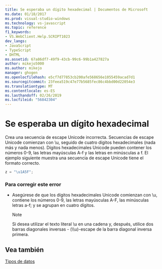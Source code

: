 ```yaml
---
title: Se esperaba un dígito hexadecimal | Documentos de Microsoft
ms.date: 01/18/2017
ms.prod: visual-studio-windows
ms.technology: vs-javascript
ms.topic: reference
f1_keywords:
- VS.WebClient.Help.SCRIPT1023
dev_langs:
- JavaScript
- TypeScript
- DHTML
ms.assetid: 67a86df7-49f9-43cb-99c6-99b1a427827a
author: mikejo5000
ms.author: mikejo
manager: ghogen
ms.openlocfilehash: e5cf7d77853cb200afe568656e1055459acad7d1
ms.sourcegitcommit: 23feea519c47e77b5685fec86c4bbd00d22054e3
ms.translationtype: MT
ms.contentlocale: es-ES
ms.lasthandoff: 02/26/2019
ms.locfileid: "56842304"
---
```

# <a name="expected-hexadecimal-digit"></a>Se esperaba un dígito hexadecimal
Crea una secuencia de escape Unicode incorrecta. Secuencias de escape Unicode comienzan con \u, seguido de cuatro dígitos hexadecimales (nada más y nada menos). Dígitos hexadecimales Unicode pueden contener los números 0-9, las letras mayúsculas A-f y las letras en minúsculas a f. El ejemplo siguiente muestra una secuencia de escape Unicode tiene el formato correcto.  
  
```JavaScript  
z = "\u1A5F";  
```  
  
### <a name="to-correct-this-error"></a>Para corregir este error  
  
-   Asegúrese de que los dígitos hexadecimales Unicode comienzan con \u, contiene los números 0-9, las letras mayúsculas A-F, las minúsculas letras a-f; y se agrupan en cuatro dígitos.  
  
    > [!NOTE]
    >  Si desea utilizar el texto literal \u en una cadena y, después, utilice dos barras diagonales inversas - (\\\u)-escape de la barra diagonal inversa primera.  
  
## <a name="see-also"></a>Vea también  
 [Tipos de datos](../../javascript/data-types-javascript.md)